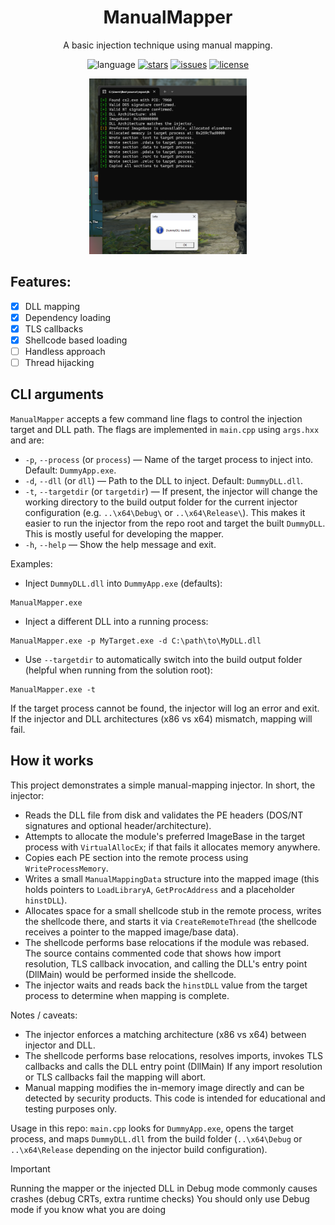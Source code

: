 # <h1 align="center">ManualMapper</h1>

<p align="center">A basic injection technique using manual mapping.</p>

<p align="center">
	<img alt="language" src="https://img.shields.io/badge/language-C%2B%2B-blue?logo=c%2B%2B&logoColor=white" />
	<a href="https://github.com/BenMcAvoy/ManualMapper/stargazers"><img alt="stars" src="https://img.shields.io/github/stars/BenMcAvoy/ManualMapper?style=social" /></a>
	<a href="https://github.com/BenMcAvoy/ManualMapper/issues"><img alt="issues" src="https://img.shields.io/github/issues/BenMcAvoy/ManualMapper" /></a>
	<a href="https://github.com/BenMcAvoy/ManualMapper/blob/main/LICENSE"><img alt="license" src="https://img.shields.io/github/license/BenMcAvoy/ManualMapper" /></a>
</p>

<p align="center">
	<img alt="Demo screenshot" src="res/showcase.png" width="50%" />
</p>

## Features:
- [x] DLL mapping
- [x] Dependency loading
- [x] TLS callbacks
- [x] Shellcode based loading
- [ ] Handless approach
- [ ] Thread hijacking

## CLI arguments

`ManualMapper` accepts a few command line flags to control the injection target and DLL path. The flags are implemented in `main.cpp` using `args.hxx` and are:

- `-p`, `--process` (or `process`) — Name of the target process to inject into. Default: `DummyApp.exe`.
- `-d`, `--dll` (or `dll`) — Path to the DLL to inject. Default: `DummyDLL.dll`.
- `-t`, `--targetdir` (or `targetdir`) — If present, the injector will change the working directory to the build output folder for the current injector configuration (e.g. `..\x64\Debug\` or `..\x64\Release\`). This makes it easier to run the injector from the repo root and target the built `DummyDLL`. This is mostly useful for developing the mapper.
- `-h`, `--help` — Show the help message and exit.

Examples:

- Inject `DummyDLL.dll` into `DummyApp.exe` (defaults):

```
ManualMapper.exe
```

- Inject a different DLL into a running process:

```
ManualMapper.exe -p MyTarget.exe -d C:\path\to\MyDLL.dll
```

- Use `--targetdir` to automatically switch into the build output folder (helpful when running from the solution root):

```
ManualMapper.exe -t
```

If the target process cannot be found, the injector will log an error and exit. If the injector and DLL architectures (x86 vs x64) mismatch, mapping will fail.

## How it works

This project demonstrates a simple manual-mapping injector. In short, the injector:

- Reads the DLL file from disk and validates the PE headers (DOS/NT signatures and optional header/architecture).
- Attempts to allocate the module's preferred ImageBase in the target process with `VirtualAllocEx`; if that fails it allocates memory anywhere.
- Copies each PE section into the remote process using `WriteProcessMemory`.
- Writes a small `ManualMappingData` structure into the mapped image (this holds pointers to `LoadLibraryA`, `GetProcAddress` and a placeholder `hinstDLL`).
- Allocates space for a small shellcode stub in the remote process, writes the shellcode there, and starts it via `CreateRemoteThread` (the shellcode receives a pointer to the mapped image/base data).
- The shellcode performs base relocations if the module was rebased. The source contains commented code that shows how import resolution, TLS callback invocation, and calling the DLL's entry point (DllMain) would be performed inside the shellcode.
- The injector waits and reads back the `hinstDLL` value from the target process to determine when mapping is complete.

Notes / caveats:
- The injector enforces a matching architecture (x86 vs x64) between injector and DLL.
- The shellcode performs base relocations, resolves imports, invokes TLS callbacks and calls the DLL entry point (DllMain) If any import resolution or TLS callbacks fail the mapping will abort.
- Manual mapping modifies the in-memory image directly and can be detected by security products. This code is intended for educational and testing purposes only.

Usage in this repo: `main.cpp` looks for `DummyApp.exe`, opens the target process, and maps `DummyDLL.dll` from the build folder (`..\x64\Debug` or `..\x64\Release` depending on the injector build configuration).

> [!IMPORTANT]  
> Running the mapper or the injected DLL in Debug mode commonly causes crashes (debug CRTs, extra runtime checks) You should only use Debug mode if you know what you are doing
